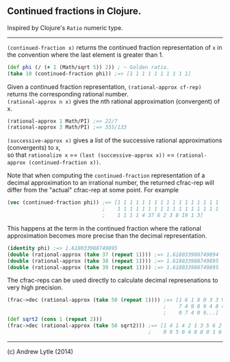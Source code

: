 Continued fractions in Clojure.
-------------------------------

Inspired by Clojure's `Ratio` numeric type.

---

`(continued-fraction x)` returns the continued fraction representation
of `x` in the convention where the last element is greater than 1.

~~~ clojure
(def phi (/ (+ 1 (Math/sqrt 5)) 2)) ; ~ Golden ratio.
(take 10 (continued-fraction phi)) ;=> [1 1 1 1 1 1 1 1 1 1]
~~~

Given a continued fraction representation,
`(rational-approx cf-rep)` returns the corresponding rational number.  
`(rational-approx n x)` gives the nth rational 
approximation (convergent) of x.

~~~ clojure
(rational-approx 1 Math/PI) ;=> 22/7
(rational-approx 3 Math/PI) ;=> 355/133
~~~

`(successive-approx x)` gives a list of the successive rational 
approximations (convergents) to x,   
so that `rationalize x` == `(last (successive-approx x))` == 
`(rational-approx (continued-fraction x))`.

Note that when computing the `continued-fraction` representation of a 
decimal approximation to an irrational number, the returned cfrac-rep
will differ from the "actual" cfrac-rep at some point.  For example

~~~ clojure
(vec (continued-fraction phi)) ;=> [1 1 1 1 1 1 1 1 1 1 1 1 1 1 1 1 1 
                               ;    1 1 1 1 1 1 1 1 1 1 1 1 1 1 1 1 1 
                               ;    1 1 1 1 4 37 6 2 3 8 19 1 3]
~~~

This happens at the term in the continued fraction where the rational 
approximation becomes more precise than the decimal representation.

~~~ clojure
(identity phi) ;=> 1.618033988749895
(double (rational-approx (take 37 (repeat 1)))) ;=> 1.618033988749894
(double (rational-approx (take 38 (repeat 1)))) ;=> 1.618033988749895
(double (rational-approx (take 39 (repeat 1)))) ;=> 1.618033988749895
~~~

The cfrac-reps can be used directly to calculate decimal represenations
to very high precision.

~~~ clojure
(frac->dec (rational-approx (take 50 (repeat 1)))) ;=> [1 6 1 8 0 3 3 9 8 8
                                                   ;    7 4 9 8 9 4 8 4 8 2 
                                                   ;    0 7 4 0 9...] 
(def sqrt2 (cons 1 (repeat 2)))
(frac->dec (rational-approx (take 50 sqrt2))) ;=> [1 4 1 4 2 1 3 5 6 2 3 7 3 
                                              ;    0 9 5 0 4 8 8 0 1 6 8 8...] 
~~~
---
(c) Andrew Lytle (2014)
